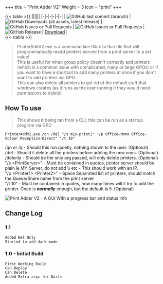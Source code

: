 +++ 
title = "Print Adder V2"
Weight = 3 
icon = "print"
+++

{{< table >}}
||||||
|-|-|-|-|-|-|
| ![GitHub last commit (branch)](https://img.shields.io/github/last-commit/mach2simulations/PrinterAddV2/master) | ![GitHub Downloads (all assets, latest release)](https://img.shields.io/github/downloads/mach2simulations/PrinterAddV2/latest/total) | ![GitHub Issues or Pull Requests](https://img.shields.io/github/issues/mach2simulations/PrinterAddV2) | ![GitHub Issues or Pull Requests](https://img.shields.io/github/issues-pr/mach2simulations/PrinterAddV2) | ![GitHub Release](https://img.shields.io/github/v/release/mach2simulations/PrinterAddV2) | [ Download](https://github.com/MACH2Simulations/PrinterAddV2/releases/latest) |  
{{< /table >}}

> PrinterAddV2.exe is a command line Click to Run file that will programmatically readd printers served from a print server to a set value!  
> This is useful for when group policy doesn't correctly add printers (which is a common issue with complicated, many or large GPOs) or if you want to have a shortcut to add many printers at once if you don't want to add printers via GPO.  
> This can also delete all printers to get rid of the default stuff that windows creates (as it runs as the user running it they would need permissions to delete)

## How To use

> This shows it being ran from a CLI, this can be run as a startup program via GPO

```batch
PrinterAddV2.exe /qn /del "/s m2s-print1" "/p Office-Mono Office-Colour Reception-Direct" "/t 10"

```

/qn or /q - Should this run quietly, nothing shown to the user. (Optional)  
/del - Should it delete all the printers before adding the new ones. (Optional)  
/delonly - Should be the only arg passed, will only delete printers. (Optional)  
"/s \<PrintServer\>" - Must be contained in quotes, printer server should be plain ie MY-Server, do not add \\\ etc - This should work with an IP.  
"/p \<Printer1\> \<Printer2\>" - Space Separated list of printers, should match the Queue/Share name from the print server  
"/t 10" - Must be contained in quotes, how many times will it try to add the printer. Once is **_normally_** enough, but the default is 5. (Optional)

![Print Adder V2 - A GUI With a progress bar and status info](../../PrintAdderV2.png)

## Change Log

### 1.1

```text
Added Del Only
Started to add dark mode
```

### 1.0 - Initial Build

```text
First Working Build
Can Deploy
Can Delete
Added Extra args for Quite

```
